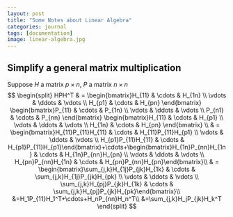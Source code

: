 ```yaml
---
layout: post
title: "Some Notes about Linear Algebra"
categories: journal
tags: [documentation]
image: linear-algebra.jpg
---
```

## Simplify a general matrix multiplication  
Suppose $H$ a matrix $p\times n$, $P$ a matrix $n\times n$
$$
\begin{split}
HPH^T & = \begin{bmatrix}H_{11} & \cdots & H_{1n} \\ \vdots & \ddots & \vdots \\ H_{p1} & \cdots & H_{pn} \end{bmatrix}
\begin{bmatrix}P_{11} & \cdots & P_{1n} \\ \vdots & \ddots & \vdots \\ P_{n1} & \cdots & P_{nn} \end{bmatrix}
\begin{bmatrix}H_{11} & \cdots & H_{p1} \\ \vdots & \ddots & \vdots \\ H_{1n} & \cdots & H_{pn} \end{bmatrix} \\
& = \begin{bmatrix}H_{11}P_{11}H_{11} & \cdots & H_{11}P_{11}H_{p1} \\ \vdots & \ddots & \vdots \\ H_{p1}P_{11}H_{11} & \cdots & H_{p1}P_{11}H_{p1}\end{bmatrix}+\cdots+\begin{bmatrix}H_{1n}P_{nn}H_{1n} & \cdots & H_{1n}P_{nn}H_{pn} \\ \vdots & \ddots & \vdots \\ H_{pn}P_{nn}H_{1n} & \cdots & H_{pn}P_{nn}H_{pn}\end{bmatrix}\\
& = \begin{bmatrix}\sum_{j,k}H_{1j}P_{jk}H_{1k} & \cdots & \sum_{j,k}H_{1j}P_{jk}H_{pk} \\ \vdots & \ddots & \vdots \\ \sum_{j,k}H_{pj}P_{jk}H_{1k} & \cdots & \sum_{j,k}H_{pj}P_{jk}H_{pk}\end{bmatrix}\\
&=H_1P_{11}H_1^T+\cdots+H_nP_{nn}H_n^T\\
&=\sum_{j,k}H_jP_{jk}H_k^T
\end{split}
$$
<!--stackedit_data:
eyJoaXN0b3J5IjpbLTIwNTQ5OTE2MTYsLTE5MTA2NjMzODUsLT
M2MTkyNzI2NSwtNzc5NDE0NjczLDE1NzM4NTAxNjhdfQ==
-->